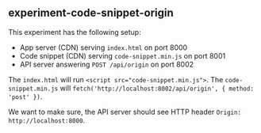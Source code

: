## experiment-code-snippet-origin

This experiment has the following setup:

- App server (CDN) serving `index.html` on port 8000
- Code snippet (CDN) serving `code-snippet.min.js` on port 8001
- API server answering `POST /api/origin` on port 8002

The `index.html` will run `<script src="code-snippet.min.js">`. The `code-snippet.min.js` will `fetch('http://localhost:8002/api/origin', { method: 'post' })`.

We want to make sure, the API server should see HTTP header `Origin: http://localhost:8000`.
